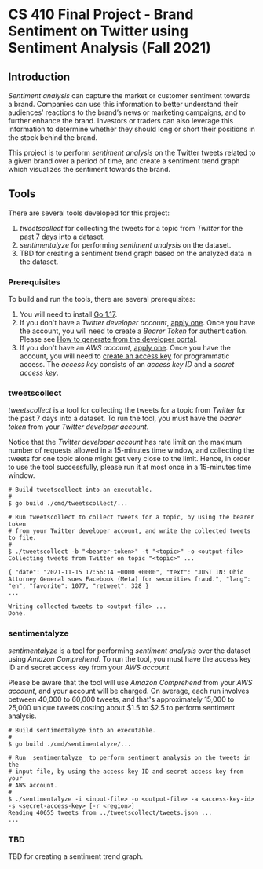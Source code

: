 # CS 410 Final Project - Brand Sentiment on Twitter using Sentiment Analysis (Fall 2021)

## Introduction

_Sentiment analysis_ can capture the market or customer sentiment towards a brand. Companies can use this information to better understand their audiences’ reactions to the brand’s news or marketing campaigns, and to further enhance the brand. Investors or traders can also leverage this information to determine whether they should long or short their positions in the stock behind the brand.

This project is to perform _sentiment analysis_ on the Twitter tweets related to a given brand over a period of time, and create a sentiment trend graph which visualizes the sentiment towards the brand.

## Tools

There are several tools developed for this project:
1. _tweetscollect_ for collecting the tweets for a topic from _Twitter_ for the past 7 days into a dataset.
2. _sentimentalyze_ for performing _sentiment analysis_ on the dataset.
3. TBD for creating a sentiment trend graph based on the analyzed data in the dataset.

### Prerequisites

To build and run the tools, there are several prerequisites:
1. You will need to install [Go 1.17](https://golang.org/doc/install).
2. If you don't have a _Twitter developer account_,  [apply one](https://developer.twitter.com/en/apply-for-access). Once you have the account, you will need to create a _Bearer Token_ for authentication. Please see [How to generate from the developer portal](https://developer.twitter.com/en/docs/authentication/oauth-2-0/bearer-tokens).
3. If you don't have an _AWS account_, [apply one](https://aws.amazon.com). Once you have the account, you will need to [create an access key](https://docs.aws.amazon.com/general/latest/gr/aws-sec-cred-types.html#access-keys-and-secret-access-keys) for programmatic access. The _access key_ consists of an _access key ID_ and a _secret access key_.

### tweetscollect

_tweetscollect_ is a tool for collecting the tweets for a topic from _Twitter_
for the past 7 days into a dataset. To run the tool, you must have the _bearer
token_ from your _Twitter developer account_.

Notice that the _Twitter developer account_ has rate limit on the maximum number
of requests allowed in a 15-minutes time window, and collecting the tweets for
one topic alone might get very close to the limit. Hence, in order to use the
tool successfully, please run it at most once in a 15-minutes time window.
```
# Build tweetscollect into an executable.
#
$ go build ./cmd/tweetscollect/...

# Run tweetscollect to collect tweets for a topic, by using the bearer token
# from your Twitter developer account, and write the collected tweets to file.
#
$ ./tweetscollect -b "<bearer-token>" -t "<topic>" -o <output-file>
Collecting tweets from Twitter on topic "<topic>" ...

{ "date": "2021-11-15 17:56:14 +0000 +0000", "text": "JUST IN: Ohio Attorney General sues Facebook (Meta) for securities fraud.", "lang": "en", "favorite": 1077, "retweet": 328 }
...

Writing collected tweets to <output-file> ...
Done.
```

### sentimentalyze

_sentimentalyze_ is a tool for performing _sentiment analysis_ over the dataset
using _Amazon Comprehend_. To run the tool, you must have the access key ID and
secret access key from your _AWS account_.

Please be aware that the tool will use _Amazon Comprehend_ from your _AWS
account_, and your account will be charged. On average, each run involves
between 40,000 to 60,000 tweets, and that's approximately 15,000 to 25,000
unique tweets costing about $1.5 to $2.5 to perform sentiment analysis.
```
# Build sentimentalyze into an executable.
#
$ go build ./cmd/sentimentalyze/...

# Run _sentimentalyze_ to perform sentiment analysis on the tweets in the
# input file, by using the access key ID and secret access key from your
# AWS account.
#
$ ./sentimentalyze -i <input-file> -o <output-file> -a <access-key-id> -s <secret-access-key> [-r <region>]
Reading 40655 tweets from ../tweetscollect/tweets.json ...
...
```

### TBD

TBD for creating a sentiment trend graph.
